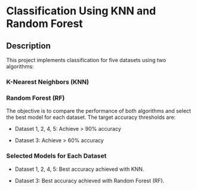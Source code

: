 # Classification Using KNN and Random Forest
## Description
This project implements classification for five datasets using two algorithms:

### K-Nearest Neighbors (KNN)
### Random Forest (RF)
The objective is to compare the performance of both algorithms and select the best model for each dataset. The target accuracy thresholds are:

- Dataset 1, 2, 4, 5: Achieve > 90% accuracy
* Dataset 3: Achieve > 60% accuracy
### Selected Models for Each Dataset
- Dataset 1, 2, 4, 5: Best accuracy achieved with KNN.
* Dataset 3: Best accuracy achieved with Random Forest (RF).